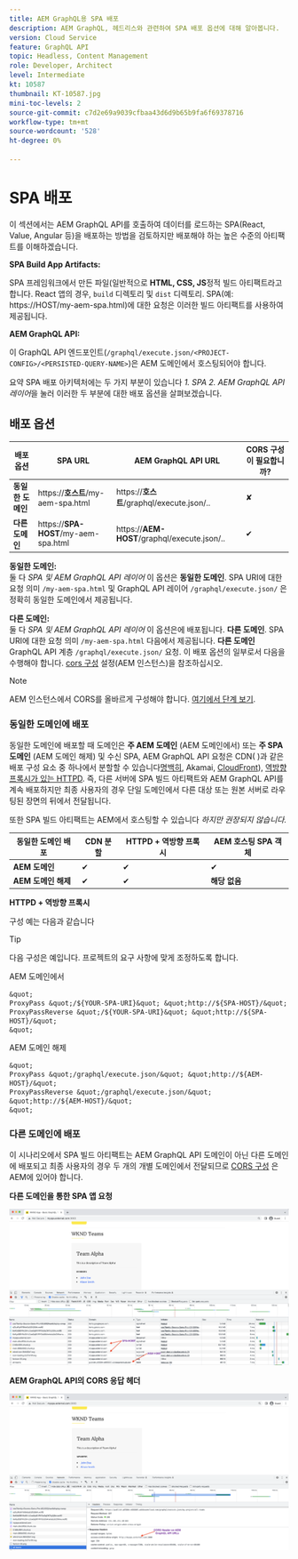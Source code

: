 ```yaml
---
title: AEM GraphQL용 SPA 배포
description: AEM GraphQL, 헤드리스와 관련하여 SPA 배포 옵션에 대해 알아봅니다.
version: Cloud Service
feature: GraphQL API
topic: Headless, Content Management
role: Developer, Architect
level: Intermediate
kt: 10587
thumbnail: KT-10587.jpg
mini-toc-levels: 2
source-git-commit: c7d2e69a9039cfbaa43d6d9b65b9fa6f69378716
workflow-type: tm+mt
source-wordcount: '528'
ht-degree: 0%

---
```



# SPA 배포

이 섹션에서는 AEM GraphQL API를 호출하여 데이터를 로드하는 SPA(React, Value, Angular 등)을 배포하는 방법을 검토하지만 배포해야 하는 높은 수준의 아티팩트를 이해하겠습니다.

**SPA Build App Artifacts:**

SPA 프레임워크에서 만든 파일(일반적으로 **HTML, CSS, JS**&#x200B;정적 빌드 아티팩트라고 합니다. React 앱의 경우, `build` 디렉토리 및 `dist` 디렉토리.
SPA(예: https://HOST/my-aem-spa.html)에 대한 요청은 이러한 빌드 아티팩트를 사용하여 제공됩니다.

**AEM GraphQL API:**

이 GraphQL API 엔드포인트(`/graphql/execute.json/<PROJECT-CONFIG>/<PERSISTED-QUERY-NAME>`)은 AEM 도메인에서 호스팅되어야 합니다.

요약 SPA 배포 아키텍처에는 두 가지 부분이 있습니다 *1. SPA 2. AEM GraphQL API 레이어*&#x200B;을 눌러 이러한 두 부분에 대한 배포 옵션을 살펴보겠습니다.


## 배포 옵션

| 배포 옵션 | SPA URL | AEM GraphQL API URL | CORS 구성이 필요합니까? |
| ---------|---------- | ---------|---------- |
| **동일한 도메인** | https://**호스트**/my-aem-spa.html | https://**호스트**/graphql/execute.json/.. | ✘ |
| **다른 도메인** | https://**SPA-HOST**/my-aem-spa.html | https://**AEM-HOST**/graphql/execute.json/.. | ✔ |

**동일한 도메인:**\
둘 다 *SPA 및 AEM GraphQL API 레이어* 이 옵션은 **동일한 도메인**. SPA URI에 대한 요청 의미 `/my-aem-spa.html` 및 GraphQL API 레이어 `/graphql/execute.json/` 은 정확히 동일한 도메인에서 제공됩니다.

**다른 도메인:**\
둘 다 *SPA 및 AEM GraphQL API 레이어* 이 옵션은에 배포됩니다. **다른 도메인**. SPA URI에 대한 요청 의미 `/my-aem-spa.html` 다음에서 제공됩니다. **다른 도메인** GraphQL API 계층 `/graphql/execute.json/` 요청. 이 배포 옵션의 일부로서 다음을 수행해야 합니다. [cors 구성](cors.md) 설정(AEM 인스턴스)을 참조하십시오.

>[!NOTE]
>
>AEM 인스턴스에서 CORS를 올바르게 구성해야 합니다. [여기에서 단계 보기](cors.md).

### 동일한 도메인에 배포

동일한 도메인에 배포할 때 도메인은 **주 AEM 도메인** (AEM 도메인에서) 또는 **주 SPA 도메인** (AEM 도메인 해제) 및 수신 SPA, AEM GraphQL API 요청은 CDN( )과 같은 배포 구성 요소 중 하나에서 분할할 수 있습니다[명백히](https://docs.fastly.com/en/guides/routing-assets-to-different-origins), Akamai, [CloudFront](https://aws.amazon.com/premiumsupport/knowledge-center/cloudfront-distribution-serve-content/)), [역방향 프록시가 있는 HTTPD](https://httpd.apache.org/docs/2.4/howto/reverse_proxy.html). 즉, 다른 서버에 SPA 빌드 아티팩트와 AEM GraphQL API를 계속 배포하지만 최종 사용자의 경우 단일 도메인에서 다른 대상 또는 원본 서버로 라우팅된 장면의 뒤에서 전달됩니다.

또한 SPA 빌드 아티팩트는 AEM에서 호스팅할 수 있습니다 *하지만 권장되지 않습니다.*

| 동일한 도메인 배포 | CDN 분할 | HTTPD + 역방향 프록시 | AEM 호스팅 SPA 객체 |
| ---------|---------- | ---------|---------- |
| **AEM 도메인** | ✔ | ✔ | ✔ |
| **AEM 도메인 해제** | ✔ | ✔ | **해당 없음** |


**HTTPD + 역방향 프록시**

구성 예는 다음과 같습니다

>[!TIP]
>
> 다음 구성은 예입니다. 프로젝트의 요구 사항에 맞게 조정하도록 합니다.

AEM 도메인에서

    &quot;
    ProxyPass &quot;/${YOUR-SPA-URI}&quot; &quot;http://${SPA-HOST}/&quot;
    ProxyPassReverse &quot;/${YOUR-SPA-URI}&quot; &quot;http://${SPA-HOST}/&quot;
    &quot;

AEM 도메인 해제

    &quot;
    ProxyPass &quot;/graphql/execute.json/&quot; &quot;http://${AEM-HOST}/&quot;
    ProxyPassReverse &quot;/graphql/execute.json/&quot; &quot;http://${AEM-HOST}/&quot;
    &quot;




### 다른 도메인에 배포

이 시나리오에서 SPA 빌드 아티팩트는 AEM GraphQL API 도메인이 아닌 다른 도메인에 배포되고 최종 사용자의 경우 두 개의 개별 도메인에서 전달되므로 [CORS 구성](cors.md) 은 AEM에 있어야 합니다.

**다른 도메인을 통한 SPA 앱 요청**

![다른 도메인 SPA 전달](assets/spa/different-domain-spa-delivery.png)


**AEM GraphQL API의 CORS 응답 헤더**

![CORS 응답 헤더 AEM GraphQL API](assets/spa/CORS-response-header-aem-graphql-api.png)


